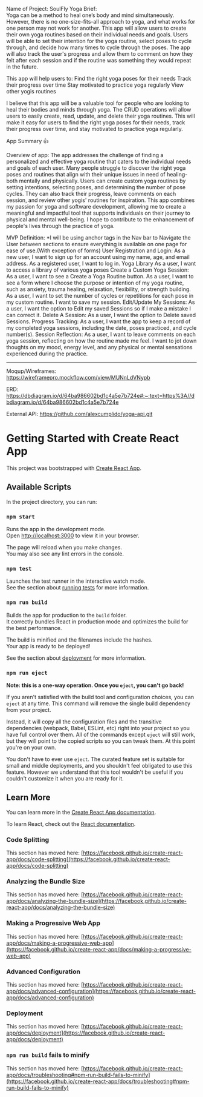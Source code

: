 Name of Project: SoulFly Yoga
Brief:    
	Yoga can be a method to heal one’s body and mind simultaneously. However, there is no one-size-fits-all approach to yoga, and what works for one person may not work for another.  This app will allow users to create their own yoga routines based on their individual needs and goals. Users will be able to set their intention for the yoga routine, select poses to cycle through, and decide how many times to cycle through the poses. The app will also track the user's progress and allow them to comment on how they felt after each session and if the routine was something they would repeat in the future.
	
This app will help users to:
Find the right yoga poses for their needs
Track their progress over time
Stay motivated to practice yoga regularly
View other yogis routines

I believe that this app will be a valuable tool for people who are looking to heal their bodies and minds through yoga. The CRUD operations will allow users to easily create, read, update, and delete their yoga routines. This will make it easy for users to find the right yoga poses for their needs, track their progress over time, and stay motivated to practice yoga regularly.

App Summary 👍 

Overview of app: 
The app addresses the challenge of finding a personalized and effective yoga routine that caters to the individual needs and goals of each user. Many people struggle to discover the right yoga poses and routines that align with their unique issues in need of healing-both mentally and physically.
Users can create custom yoga routines by setting intentions, selecting poses, and determining the number of pose cycles. They can also track their progress, leave comments on each session, and review other yogis' routines for inspiration. This app combines my passion for yoga and software development, allowing me to create a meaningful and impactful tool that supports individuals on their journey to physical and mental well-being. I hope to contribute to the enhancement of people's lives through the practice of yoga.

MVP Definition: 
*I will be using anchor tags in the Nav bar to Navigate the User between sections to ensure everything is available on one page for ease of use.(With exception of forms)
User Registration and Login:
As a new user, I want to sign up for an account using my name, age, and email address.
As a registered user, I want to log in.
Yoga Library
As a user, I want to access a library of various yoga poses
Create a Custom Yoga Session:
As a user, I want to see a Create a Yoga Routine button.
As a user, I want to see a form where I choose the purpose or intention of my yoga routine, such as anxiety, trauma healing, relaxation, flexibility, or strength building.
As a user, I want to set the number of cycles or repetitions for each pose in my custom routine.
I want to save my session.
Edit/Update My Sessions:
As a user, I want the option to Edit my saved Sessions so if I make a mistake I can correct it.
Delete A Session:
As a user, I want the option to Delete saved Sessions.
Progress Tracking:
As a user, I want the app to keep a record of my completed yoga sessions, including the date, poses practiced, and cycle number(s).
Session Reflection:
As a user, I want to leave comments on each yoga session, reflecting on how the routine made me feel. I want to jot down thoughts on my mood, energy level, and any physical or mental sensations experienced during the practice.

-----------------------------------------------------------------------------------------------------------------------
Moqup/Wireframes:  
https://wireframepro.mockflow.com/view/MUNnLdVNypb

ERD: 
	https://dbdiagram.io/d/64ba986602bd1c4a5e7b724e#:~:text=https%3A//dbdiagram.io/d/64ba986602bd1c4a5e7b724e

External API: https://github.com/alexcumplido/yoga-api.git


# Getting Started with Create React App

This project was bootstrapped with [Create React App](https://github.com/facebook/create-react-app).

## Available Scripts

In the project directory, you can run:

### `npm start`

Runs the app in the development mode.\
Open [http://localhost:3000](http://localhost:3000) to view it in your browser.

The page will reload when you make changes.\
You may also see any lint errors in the console.

### `npm test`

Launches the test runner in the interactive watch mode.\
See the section about [running tests](https://facebook.github.io/create-react-app/docs/running-tests) for more information.

### `npm run build`

Builds the app for production to the `build` folder.\
It correctly bundles React in production mode and optimizes the build for the best performance.

The build is minified and the filenames include the hashes.\
Your app is ready to be deployed!

See the section about [deployment](https://facebook.github.io/create-react-app/docs/deployment) for more information.

### `npm run eject`

**Note: this is a one-way operation. Once you `eject`, you can't go back!**

If you aren't satisfied with the build tool and configuration choices, you can `eject` at any time. This command will remove the single build dependency from your project.

Instead, it will copy all the configuration files and the transitive dependencies (webpack, Babel, ESLint, etc) right into your project so you have full control over them. All of the commands except `eject` will still work, but they will point to the copied scripts so you can tweak them. At this point you're on your own.

You don't have to ever use `eject`. The curated feature set is suitable for small and middle deployments, and you shouldn't feel obligated to use this feature. However we understand that this tool wouldn't be useful if you couldn't customize it when you are ready for it.

## Learn More

You can learn more in the [Create React App documentation](https://facebook.github.io/create-react-app/docs/getting-started).

To learn React, check out the [React documentation](https://reactjs.org/).

### Code Splitting

This section has moved here: [https://facebook.github.io/create-react-app/docs/code-splitting](https://facebook.github.io/create-react-app/docs/code-splitting)

### Analyzing the Bundle Size

This section has moved here: [https://facebook.github.io/create-react-app/docs/analyzing-the-bundle-size](https://facebook.github.io/create-react-app/docs/analyzing-the-bundle-size)

### Making a Progressive Web App

This section has moved here: [https://facebook.github.io/create-react-app/docs/making-a-progressive-web-app](https://facebook.github.io/create-react-app/docs/making-a-progressive-web-app)

### Advanced Configuration

This section has moved here: [https://facebook.github.io/create-react-app/docs/advanced-configuration](https://facebook.github.io/create-react-app/docs/advanced-configuration)

### Deployment

This section has moved here: [https://facebook.github.io/create-react-app/docs/deployment](https://facebook.github.io/create-react-app/docs/deployment)

### `npm run build` fails to minify

This section has moved here: [https://facebook.github.io/create-react-app/docs/troubleshooting#npm-run-build-fails-to-minify](https://facebook.github.io/create-react-app/docs/troubleshooting#npm-run-build-fails-to-minify)
